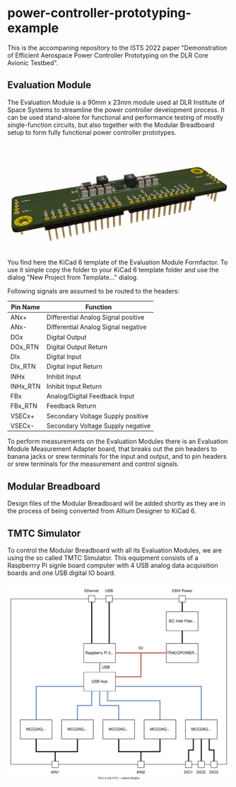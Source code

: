 # power-controller-prototyping-example
This is the accompaning repository to the ISTS 2022 paper "Demonstration of Efficient Aerospace Power Controller Prototyping on the DLR Core Avionic Testbed".

## Evaluation Module
The Evaluation Module is a 90mm x 23mm module used at DLR Institute of Space Systems to streamline the power controller development process. It can be used stand-alone for functional and performance testing of mostly single-function circuits, but also together with the Modular Breadboard setup to form fully functional power controller prototypes.

![Evaluation_Module_Example.png](./doc/Evaluation_Module_Example.png)

You find here the KiCad 6 template of the Evaluation Module Formfactor. To use it simple copy the folder to your KiCad 6 template folder and use the dialog "New Project from Template..." dialog.

Following signals are assumed to be routed to the headers:

| Pin Name | Function |
| --- | --- |
| ANx+ | Differential Analog Signal positive |
| ANx- | Differential Analog Signal negative |
| DOx | Digital Output |
| DOx_RTN | Digital Output Return |
| DIx | Digital Input |
| DIx_RTN | Digital Input Return |
| INHx | Inhibit Input |
| INHx_RTN | Inhibit Input Return |
| FBx | Analog/Digital Feedback Input |
| FBx_RTN | Feedback Return |
| VSECx+ | Secondary Voltage Supply positive |
| VSECx- | Secondary Voltage Supply negative |

To perform measurements on the Evaluation Modules there is an Evaluation Module Measurement Adapter board, that breaks out the pin headers to banana jacks or srew terminals for the input and output, and to pin headers or srew terminals for the measurement and control signals.

## Modular Breadboard
Design files of the Modular Breadboard will be added shortly as they are in the process of being converted from Altium Designer to KiCad 6.

## TMTC Simulator
To control the Modular Breadboard with all its Evaluation Modules, we are using the so called TMTC Simulator. This equipment consists of a Raspberrry Pi signle board computer with 4 USB analog data acquisition boards and one USB digital IO board.

![TMTC_Simulator_Block_Diagram.svg](./doc/TMTC_Simulator_Block_Diagram.svg)

